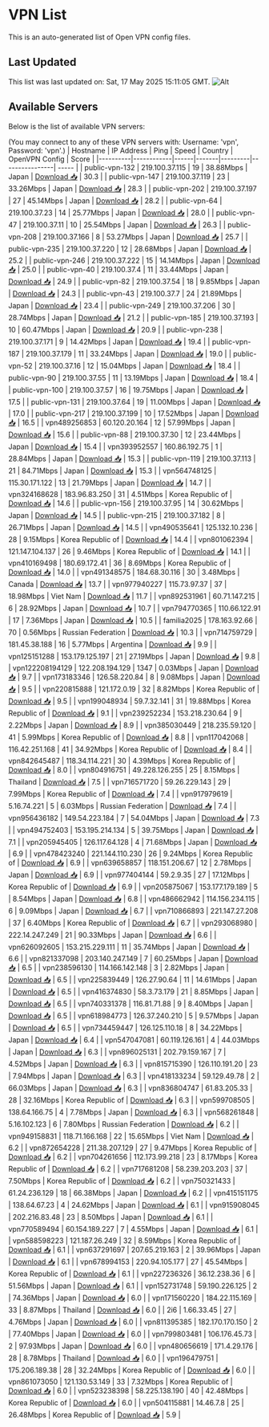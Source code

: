# VPN List

This is an auto-generated list of Open VPN config files.

## Last Updated

This list was last updated on: Sat, 17 May 2025 15:11:05 GMT.
![Alt](https://repobeats.axiom.co/api/embed/186b98318ef1479477931607c1ad7d823f12451f.svg "Repobeats analytics image")

## Available Servers

Below is the list of available VPN servers:

(You may connect to any of these VPN servers with: Username: 'vpn', Password: 'vpn'.)
| Hostname | IP Address | Ping | Speed | Country | OpenVPN Config | Score |
|----------|------------|------|-------|---------|----------------| ----- |
| public-vpn-132 | 219.100.37.115 | 19 | 38.88Mbps | Japan | [Download 📥](./configs/server_0_JP.ovpn) | 30.3 |
| public-vpn-147 | 219.100.37.119 | 23 | 33.26Mbps | Japan | [Download 📥](./configs/server_1_JP.ovpn) | 28.3 |
| public-vpn-202 | 219.100.37.197 | 27 | 45.14Mbps | Japan | [Download 📥](./configs/server_2_JP.ovpn) | 28.2 |
| public-vpn-64 | 219.100.37.23 | 14 | 25.77Mbps | Japan | [Download 📥](./configs/server_3_JP.ovpn) | 28.0 |
| public-vpn-47 | 219.100.37.11 | 10 | 25.54Mbps | Japan | [Download 📥](./configs/server_4_JP.ovpn) | 26.3 |
| public-vpn-208 | 219.100.37.166 | 8 | 53.27Mbps | Japan | [Download 📥](./configs/server_5_JP.ovpn) | 25.7 |
| public-vpn-235 | 219.100.37.220 | 12 | 28.68Mbps | Japan | [Download 📥](./configs/server_6_JP.ovpn) | 25.2 |
| public-vpn-246 | 219.100.37.222 | 15 | 14.14Mbps | Japan | [Download 📥](./configs/server_7_JP.ovpn) | 25.0 |
| public-vpn-40 | 219.100.37.4 | 11 | 33.44Mbps | Japan | [Download 📥](./configs/server_8_JP.ovpn) | 24.9 |
| public-vpn-82 | 219.100.37.54 | 18 | 9.85Mbps | Japan | [Download 📥](./configs/server_9_JP.ovpn) | 24.3 |
| public-vpn-43 | 219.100.37.7 | 24 | 21.89Mbps | Japan | [Download 📥](./configs/server_10_JP.ovpn) | 23.4 |
| public-vpn-249 | 219.100.37.206 | 30 | 28.74Mbps | Japan | [Download 📥](./configs/server_11_JP.ovpn) | 21.2 |
| public-vpn-185 | 219.100.37.193 | 10 | 60.47Mbps | Japan | [Download 📥](./configs/server_12_JP.ovpn) | 20.9 |
| public-vpn-238 | 219.100.37.171 | 9 | 14.42Mbps | Japan | [Download 📥](./configs/server_13_JP.ovpn) | 19.4 |
| public-vpn-187 | 219.100.37.179 | 11 | 33.24Mbps | Japan | [Download 📥](./configs/server_14_JP.ovpn) | 19.0 |
| public-vpn-52 | 219.100.37.16 | 12 | 15.04Mbps | Japan | [Download 📥](./configs/server_15_JP.ovpn) | 18.4 |
| public-vpn-90 | 219.100.37.55 | 11 | 13.19Mbps | Japan | [Download 📥](./configs/server_16_JP.ovpn) | 18.4 |
| public-vpn-100 | 219.100.37.57 | 16 | 19.75Mbps | Japan | [Download 📥](./configs/server_17_JP.ovpn) | 17.5 |
| public-vpn-131 | 219.100.37.64 | 19 | 11.00Mbps | Japan | [Download 📥](./configs/server_18_JP.ovpn) | 17.0 |
| public-vpn-217 | 219.100.37.199 | 10 | 17.52Mbps | Japan | [Download 📥](./configs/server_19_JP.ovpn) | 16.5 |
| vpn489256853 | 60.120.20.164 | 12 | 57.99Mbps | Japan | [Download 📥](./configs/server_20_JP.ovpn) | 15.6 |
| public-vpn-88 | 219.100.37.30 | 12 | 23.44Mbps | Japan | [Download 📥](./configs/server_21_JP.ovpn) | 15.4 |
| vpn393952557 | 160.86.192.75 | 1 | 28.84Mbps | Japan | [Download 📥](./configs/server_22_JP.ovpn) | 15.3 |
| public-vpn-119 | 219.100.37.113 | 21 | 84.71Mbps | Japan | [Download 📥](./configs/server_23_JP.ovpn) | 15.3 |
| vpn564748125 | 115.30.171.122 | 13 | 21.79Mbps | Japan | [Download 📥](./configs/server_24_JP.ovpn) | 14.7 |
| vpn324168628 | 183.96.83.250 | 31 | 4.51Mbps | Korea Republic of | [Download 📥](./configs/server_25_KR.ovpn) | 14.6 |
| public-vpn-156 | 219.100.37.95 | 14 | 30.62Mbps | Japan | [Download 📥](./configs/server_26_JP.ovpn) | 14.5 |
| public-vpn-215 | 219.100.37.182 | 8 | 26.71Mbps | Japan | [Download 📥](./configs/server_27_JP.ovpn) | 14.5 |
| vpn490535641 | 125.132.10.236 | 28 | 9.15Mbps | Korea Republic of | [Download 📥](./configs/server_28_KR.ovpn) | 14.4 |
| vpn801062394 | 121.147.104.137 | 26 | 9.46Mbps | Korea Republic of | [Download 📥](./configs/server_29_KR.ovpn) | 14.1 |
| vpn410169498 | 180.69.172.41 | 36 | 8.69Mbps | Korea Republic of | [Download 📥](./configs/server_30_KR.ovpn) | 14.0 |
| vpn491348575 | 184.68.30.116 | 30 | 3.48Mbps | Canada | [Download 📥](./configs/server_31_CA.ovpn) | 13.7 |
| vpn977940227 | 115.73.97.37 | 37 | 18.98Mbps | Viet Nam | [Download 📥](./configs/server_32_VN.ovpn) | 11.7 |
| vpn892531961 | 60.71.147.215 | 6 | 28.92Mbps | Japan | [Download 📥](./configs/server_33_JP.ovpn) | 10.7 |
| vpn794770365 | 110.66.122.91 | 17 | 7.36Mbps | Japan | [Download 📥](./configs/server_34_JP.ovpn) | 10.5 |
| familia2025 | 178.163.92.66 | 70 | 0.56Mbps | Russian Federation | [Download 📥](./configs/server_35_RU.ovpn) | 10.3 |
| vpn714759729 | 181.45.38.188 | 16 | 5.77Mbps | Argentina | [Download 📥](./configs/server_36_AR.ovpn) | 9.9 |
| vpn125151288 | 153.179.125.197 | 21 | 27.19Mbps | Japan | [Download 📥](./configs/server_37_JP.ovpn) | 9.8 |
| vpn122208194129 | 122.208.194.129 | 1347 | 0.03Mbps | Japan | [Download 📥](./configs/server_38_JP.ovpn) | 9.7 |
| vpn173183346 | 126.58.220.84 | 8 | 9.08Mbps | Japan | [Download 📥](./configs/server_39_JP.ovpn) | 9.5 |
| vpn220815888 | 121.172.0.19 | 32 | 8.82Mbps | Korea Republic of | [Download 📥](./configs/server_40_KR.ovpn) | 9.5 |
| vpn199048934 | 59.7.32.141 | 31 | 19.88Mbps | Korea Republic of | [Download 📥](./configs/server_41_KR.ovpn) | 9.1 |
| vpn239252234 | 153.218.230.64 | 9 | 2.22Mbps | Japan | [Download 📥](./configs/server_42_JP.ovpn) | 8.9 |
| vpn385030449 | 218.235.59.120 | 41 | 5.99Mbps | Korea Republic of | [Download 📥](./configs/server_43_KR.ovpn) | 8.8 |
| vpn117042068 | 116.42.251.168 | 41 | 34.92Mbps | Korea Republic of | [Download 📥](./configs/server_44_KR.ovpn) | 8.4 |
| vpn842645487 | 118.34.114.221 | 30 | 4.39Mbps | Korea Republic of | [Download 📥](./configs/server_45_KR.ovpn) | 8.0 |
| vpn804916751 | 49.228.126.255 | 25 | 8.15Mbps | Thailand | [Download 📥](./configs/server_46_TH.ovpn) | 7.5 |
| vpn716571720 | 59.26.229.143 | 29 | 7.99Mbps | Korea Republic of | [Download 📥](./configs/server_47_KR.ovpn) | 7.4 |
| vpn917979619 | 5.16.74.221 | 5 | 6.03Mbps | Russian Federation | [Download 📥](./configs/server_48_RU.ovpn) | 7.4 |
| vpn956436182 | 149.54.223.184 | 7 | 54.04Mbps | Japan | [Download 📥](./configs/server_49_JP.ovpn) | 7.3 |
| vpn494752403 | 153.195.214.134 | 5 | 39.75Mbps | Japan | [Download 📥](./configs/server_50_JP.ovpn) | 7.1 |
| vpn205945405 | 126.117.64.128 | 4 | 71.68Mbps | Japan | [Download 📥](./configs/server_51_JP.ovpn) | 6.9 |
| vpn478423240 | 221.144.110.230 | 26 | 9.24Mbps | Korea Republic of | [Download 📥](./configs/server_52_KR.ovpn) | 6.9 |
| vpn639658857 | 118.151.206.67 | 12 | 2.78Mbps | Japan | [Download 📥](./configs/server_53_JP.ovpn) | 6.9 |
| vpn977404144 | 59.2.9.35 | 27 | 17.12Mbps | Korea Republic of | [Download 📥](./configs/server_54_KR.ovpn) | 6.9 |
| vpn205875067 | 153.177.179.189 | 5 | 8.54Mbps | Japan | [Download 📥](./configs/server_55_JP.ovpn) | 6.8 |
| vpn486662942 | 114.156.234.115 | 6 | 9.09Mbps | Japan | [Download 📥](./configs/server_56_JP.ovpn) | 6.7 |
| vpn710866893 | 221.147.27.208 | 37 | 6.40Mbps | Korea Republic of | [Download 📥](./configs/server_57_KR.ovpn) | 6.7 |
| vpn293068980 | 222.14.247.249 | 21 | 90.33Mbps | Japan | [Download 📥](./configs/server_58_JP.ovpn) | 6.6 |
| vpn626092605 | 153.215.229.111 | 11 | 35.74Mbps | Japan | [Download 📥](./configs/server_59_JP.ovpn) | 6.6 |
| vpn821337098 | 203.140.247.149 | 7 | 60.25Mbps | Japan | [Download 📥](./configs/server_60_JP.ovpn) | 6.5 |
| vpn238596130 | 114.166.142.148 | 3 | 2.82Mbps | Japan | [Download 📥](./configs/server_61_JP.ovpn) | 6.5 |
| vpn225839449 | 126.27.90.64 | 11 | 14.61Mbps | Japan | [Download 📥](./configs/server_62_JP.ovpn) | 6.5 |
| vpn416374830 | 58.3.73.179 | 21 | 8.85Mbps | Japan | [Download 📥](./configs/server_63_JP.ovpn) | 6.5 |
| vpn740331378 | 116.81.71.88 | 9 | 8.40Mbps | Japan | [Download 📥](./configs/server_64_JP.ovpn) | 6.5 |
| vpn618984773 | 126.37.240.210 | 5 | 9.57Mbps | Japan | [Download 📥](./configs/server_65_JP.ovpn) | 6.5 |
| vpn734459447 | 126.125.110.18 | 8 | 34.22Mbps | Japan | [Download 📥](./configs/server_66_JP.ovpn) | 6.4 |
| vpn547047081 | 60.119.126.161 | 4 | 44.03Mbps | Japan | [Download 📥](./configs/server_67_JP.ovpn) | 6.3 |
| vpn896025131 | 202.79.159.167 | 7 | 4.52Mbps | Japan | [Download 📥](./configs/server_68_JP.ovpn) | 6.3 |
| vpn815715390 | 126.110.191.20 | 23 | 7.94Mbps | Japan | [Download 📥](./configs/server_69_JP.ovpn) | 6.3 |
| vpn418133234 | 59.129.49.78 | 2 | 66.03Mbps | Japan | [Download 📥](./configs/server_70_JP.ovpn) | 6.3 |
| vpn836804747 | 61.83.205.33 | 28 | 32.16Mbps | Korea Republic of | [Download 📥](./configs/server_71_KR.ovpn) | 6.3 |
| vpn599708505 | 138.64.166.75 | 4 | 7.78Mbps | Japan | [Download 📥](./configs/server_72_JP.ovpn) | 6.3 |
| vpn568261848 | 5.16.102.123 | 6 | 7.80Mbps | Russian Federation | [Download 📥](./configs/server_73_RU.ovpn) | 6.2 |
| vpn949158831 | 118.71.166.168 | 22 | 15.65Mbps | Viet Nam | [Download 📥](./configs/server_74_VN.ovpn) | 6.2 |
| vpn872654228 | 211.38.207.129 | 27 | 9.47Mbps | Korea Republic of | [Download 📥](./configs/server_75_KR.ovpn) | 6.2 |
| vpn704261656 | 112.173.99.218 | 23 | 8.17Mbps | Korea Republic of | [Download 📥](./configs/server_76_KR.ovpn) | 6.2 |
| vpn717681208 | 58.239.203.203 | 37 | 7.50Mbps | Korea Republic of | [Download 📥](./configs/server_77_KR.ovpn) | 6.2 |
| vpn750321433 | 61.24.236.129 | 18 | 66.38Mbps | Japan | [Download 📥](./configs/server_78_JP.ovpn) | 6.2 |
| vpn415151175 | 138.64.67.23 | 4 | 24.62Mbps | Japan | [Download 📥](./configs/server_79_JP.ovpn) | 6.1 |
| vpn915908045 | 202.216.83.48 | 23 | 8.50Mbps | Japan | [Download 📥](./configs/server_80_JP.ovpn) | 6.1 |
| vpn770589494 | 60.154.189.227 | 7 | 4.55Mbps | Japan | [Download 📥](./configs/server_81_JP.ovpn) | 6.1 |
| vpn588598223 | 121.187.26.249 | 32 | 8.59Mbps | Korea Republic of | [Download 📥](./configs/server_82_KR.ovpn) | 6.1 |
| vpn637291697 | 207.65.219.163 | 2 | 39.96Mbps | Japan | [Download 📥](./configs/server_83_JP.ovpn) | 6.1 |
| vpn678994153 | 220.94.105.177 | 27 | 45.54Mbps | Korea Republic of | [Download 📥](./configs/server_84_KR.ovpn) | 6.1 |
| vpn227236326 | 36.12.238.36 | 6 | 51.56Mbps | Japan | [Download 📥](./configs/server_85_JP.ovpn) | 6.1 |
| vpn152731748 | 59.190.226.125 | 2 | 74.36Mbps | Japan | [Download 📥](./configs/server_86_JP.ovpn) | 6.0 |
| vpn171560220 | 184.22.115.169 | 33 | 8.87Mbps | Thailand | [Download 📥](./configs/server_87_TH.ovpn) | 6.0 |
| 2i6 | 1.66.33.45 | 27 | 4.76Mbps | Japan | [Download 📥](./configs/server_88_JP.ovpn) | 6.0 |
| vpn811395385 | 182.170.170.150 | 2 | 77.40Mbps | Japan | [Download 📥](./configs/server_89_JP.ovpn) | 6.0 |
| vpn799803481 | 106.176.45.73 | 2 | 97.93Mbps | Japan | [Download 📥](./configs/server_90_JP.ovpn) | 6.0 |
| vpn480656619 | 171.4.29.176 | 28 | 8.78Mbps | Thailand | [Download 📥](./configs/server_91_TH.ovpn) | 6.0 |
| vpn196479751 | 175.206.189.38 | 28 | 32.24Mbps | Korea Republic of | [Download 📥](./configs/server_92_KR.ovpn) | 6.0 |
| vpn861073050 | 121.130.53.149 | 33 | 7.32Mbps | Korea Republic of | [Download 📥](./configs/server_93_KR.ovpn) | 6.0 |
| vpn523238398 | 58.225.138.190 | 40 | 42.48Mbps | Korea Republic of | [Download 📥](./configs/server_94_KR.ovpn) | 6.0 |
| vpn504115881 | 14.46.7.8 | 25 | 26.48Mbps | Korea Republic of | [Download 📥](./configs/server_95_KR.ovpn) | 5.9 |
